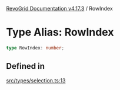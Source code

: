[RevoGrid Documentation v4.17.3](README.md) / RowIndex

# Type Alias: RowIndex

```ts
type RowIndex: number;
```

## Defined in

[src/types/selection.ts:13](https://github.com/revolist/revogrid/blob/3aa06b5b2b2375c31a2a8275a0aefcbc04de60c5/src/types/selection.ts#L13)
